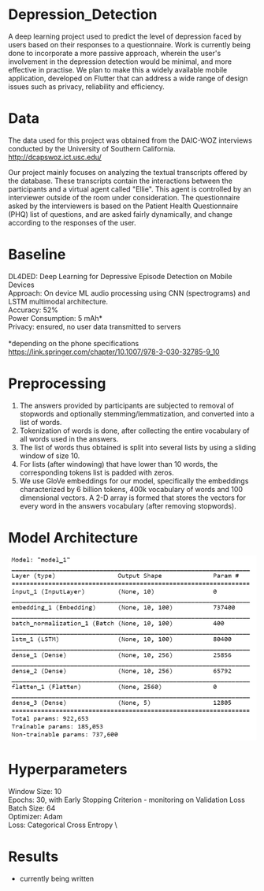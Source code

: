 # Depression_Detection

A deep learning project used to predict the level of depression faced by users based on their responses to a questionnaire. Work is currently being done to incorporate a more passive approach, wherein the user's involvement in the depression detection would be minimal, and more effective in practise. We plan to make this a widely available mobile application, developed on Flutter that can address a wide range of design issues such as privacy, reliability and efficiency. 

# Data

The data used for this project was obtained from the DAIC-WOZ interviews conducted by the University of Southern California. 
http://dcapswoz.ict.usc.edu/

Our project mainly focuses on analyzing the textual transcripts offered by the database. 
These transcripts contain the interactions between the participants and a virtual agent called "Ellie". This agent is controlled by an interviewer outside of the room under consideration. The questionnaire asked by the interviewers is based on the Patient Health Questionnaire (PHQ) list of questions, and are asked fairly dynamically, and change according to the responses of the user. 

# Baseline
DL4DED: Deep Learning for Depressive Episode Detection on Mobile Devices \
Approach: On device ML audio processing using CNN (spectrograms) and LSTM multimodal architecture. \
Accuracy: 52% \
Power Consumption: 5 mAh* \
Privacy: ensured, no user data transmitted to servers \
\
*depending on the phone specifications \
https://link.springer.com/chapter/10.1007/978-3-030-32785-9_10

# Preprocessing

1) The answers provided by participants are subjected to removal of stopwords and optionally stemming/lemmatization, and converted into a list of words. 
2) Tokenization of words is done, after collecting the entire vocabulary of all words used in the answers.
3) The list of words thus obtained is split into several lists by using a sliding window of size 10.
4) For lists (after windowing) that have lower than 10 words, the corresponding tokens list is padded with zeros.
5) We use GloVe embeddings for our model, specifically the embeddings characterized by 6 billion tokens, 400k vocabulary of words and 100 dimensional vectors. A 2-D array is formed that stores the vectors for every word in the answers vocabulary (after removing stopwords).


# Model Architecture
![](images/Model_1_Architecture.PNG)

# Hyperparameters

Window Size: 10 \
Epochs: 30, with Early Stopping Criterion - monitoring on Validation Loss \
Batch Size: 64 \
Optimizer: Adam \
Loss: Categorical Cross Entropy \

# Results

* currently being written
